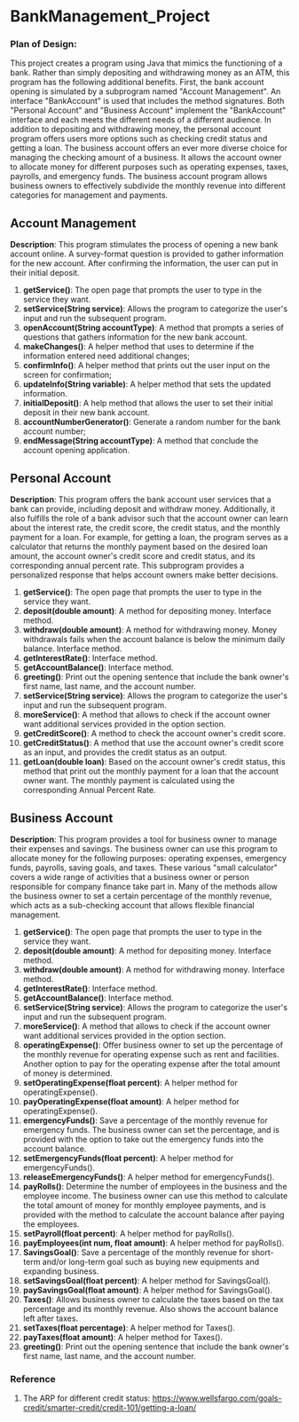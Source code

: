 # BankManagement_Project

### Plan of Design:
This project creates a program using Java that mimics the functioning of a bank. Rather than simply depositing and withdrawing money as an ATM, this program has the following additional benefits. First, the bank account opening is simulated by a subprogram named "Account Management". An interface "BankAccount" is used that includes the method signatures. Both "Personal Account" and "Business Account" implement the "BankAccount" interface and each meets the different needs of a different audience. In addition to depositing and withdrawing money, the personal account program offers users more options such as checking credit status and getting a loan. The business account offers an ever more diverse choice for managing the checking amount of a business. It allows the account owner to allocate money for different purposes such as operating expenses, taxes, payrolls, and emergency funds. The business account program allows business owners to effectively subdivide the monthly revenue into different categories for management and payments.


## Account Management
**Description**: This program stimulates the process of opening a new bank account online. A survey-format question is provided to gather information for the new account. After confirming the information, the user can put in their initial deposit.

1. __getService()__: The open page that prompts the user to type in the service they want. 
2. __setService(String service)__: Allows the program to categorize the user's input and run the subsequent program.
3. __openAccount(String accountType)__: A method that prompts a series of questions that gathers information for the new bank account. 
4. __makeChanges()__: A helper method that uses to determine if the information entered need additional changes; 
5. __confirmInfo()__: A helper method that prints out the user input on the screen for confirmation;
6. __updateInfo(String variable)__: A helper method that sets the updated information.
7. __initialDeposit()__: A help method that allows the user to set their initial deposit in their new bank account.
8. __accountNumberGenerator()__: Generate a random number for the bank account number;
9. __endMessage(String accountType)__: A method that conclude the account opening application.




## Personal Account
**Description**: This program offers the bank account user services that a bank can provide, including deposit and withdraw money. Additionally, it also fulfills the role of a bank advisor such that the account owner can learn about the interest rate, the credit score, the credit status, and the monthly payment for a loan. For example, for getting a loan, the program serves as a calculator that returns the monthly payment based on the desired loan amount, the account owner's credit score and credit status, and its corresponding annual percent rate. This subprogram provides a personalized response that helps account owners make better decisions.
1. __getService()__: The open page that prompts the user to type in the service they want.
2. __deposit(double amount)__: A method for depositing money. Interface method.
3. __withdraw(double amount)__: A method for withdrawing money. Money withdrawals fails when the account balance is below the minimum daily balance. Interface method.
4. __getInterestRate()__: Interface method.
5. __getAccountBalance()__: Interface method.
6. __greeting()__: Print out the opening sentence that include the bank owner's first name, last name, and the account number. 
7. __setService(String service)__: Allows the program to categorize the user's input and run the subsequent program.
8. __moreService()__: A method that allows to check if the account owner want additional services provided in the option section.
9. __getCreditScore()__: A method to check the account owner's credit score. 
10. __getCreditStatus()__: A method that use the account owner's credit score as an input, and provides the credit status as an output. 
11. __getLoan(double loan)__: Based on the account owner's credit status, this method that print out the monthly payment for a loan that the account owner want. The monthly payment is calculated using the corresponding Annual Percent Rate.



## Business Account
**Description**: This program provides a tool for business owner to manage their expenses and savings. The business owner can use this program to allocate money for the following purposes: operating expenses, emergency funds, payrolls, saving goals, and taxes. These various "small calculator" covers a wide range of activities that a business owner or person responsible for company finance take part in. Many of the methods allow the business owner to set a certain percentage of the monthly revenue, which acts as a sub-checking account that allows flexible financial management.
1. __getService()__: The open page that prompts the user to type in the service they want.
2. __deposit(double amount)__: A method for depositing money. Interface method.
3. __withdraw(double amount)__: A method for withdrawing money. Interface method.
4. __getInterestRate()__: Interface method.
5. __getAccountBalance()__: Interface method.
6. __setService(String service)__: Allows the program to categorize the user's input and run the subsequent program.
7. __moreService()__: A method that allows to check if the account owner want additional services provided in the option section.
8. __operatingExpense()__: Offer business owner to set up the percentage of the monthly revenue for operating expense such as rent and facilities. Another option to pay for the operating expense after the total amount of money is determined. 
9. __setOperatingExpense(float percent)__: A helper method for operatingExpense().
10. __payOperatingExpense(float amount)__: A helper method for operatingExpense().
11. __emergencyFunds()__: Save a percentage of the monthly revenue for emergency funds. The business owner can set the percentage, and is provided with the option to take out the emergency funds into the account balance. 
12. __setEmergencyFunds(float percent)__: A helper method for emergencyFunds().
13. __releaseEmergencyFunds()__: A helper method for emergencyFunds().
14. __payRolls()__: Determine the number of employees in the business and the employee income. The business owner can use this method to calculate the total amount of money for monthly employee payments, and is provided with the method to calculate the account balance after paying the employees.  
15. __setPayroll(float percent)__: A helper method for payRolls().
16. __payEmployees(int num, float amount)__: A helper method for payRolls().
17. __SavingsGoal()__: Save a percentage of the monthly revenue for short-term and/or long-term goal such as buying new equipments and expanding business. 
18. __setSavingsGoal(float percent)__: A helper method for SavingsGoal().
19. __paySavingsGoal(float amount)__: A helper method for SavingsGoal().
20. __Taxes()__: Allows business owner to calculate the taxes based on the tax percentage and its monthly revenue. Also shows the account balance left after taxes.
21. __setTaxes(float percentage)__: A helper method for Taxes().
22. __payTaxes(float amount)__: A helper method for Taxes().
23. __greeting()__: Print out the opening sentence that include the bank owner's first name, last name, and the account number. 


### Reference ###
1. The ARP for different credit status: https://www.wellsfargo.com/goals-credit/smarter-credit/credit-101/getting-a-loan/
